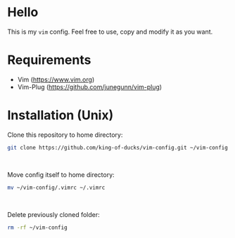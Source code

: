 # Hello
This is my `vim` config. Feel free to use, copy and modify it as you want.

# Requirements
* Vim (https://www.vim.org)
* Vim-Plug (https://github.com/junegunn/vim-plug)

# Installation (Unix)
Clone this repository to home directory:
```bash
git clone https://github.com/king-of-ducks/vim-config.git ~/vim-config
```
<br>

Move config itself to home directory:
```bash
mv ~/vim-config/.vimrc ~/.vimrc
```
<br>

Delete previously cloned folder:
```bash
rm -rf ~/vim-config
```
